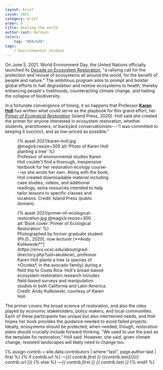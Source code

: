 ```yaml
---
layout: brief
issue: 2021
category: brief
order: 9
title: Healing the earth
author-last: Derouin
colors:
    tag: "#84cbd8"
tags:
    - Environmental studies
---
```


On June 5, 2021, World Environment Day, the United Nations officially launched its [Decade on Ecosystem Restoration](https://www.decadeonrestoration.org/), "a rallying call for the protection and revival of ecosystems all around the world, for the benefit of people and nature." The ambitious program aims to prompt and bolster global efforts to halt degradation and restore ecosystems to health, thereby enhancing people's livelihoods, counteracting climate change, and halting the collapse of biodiversity.

In a fortunate convergence of timing, it so happens that Professor [**Karen Holl**](https://envs.ucsc.edu/faculty/index.php?uid=kholl) has written what could serve as the playbook for this grand effort, her [*Primer of Ecological Restoration*](https://islandpress.org/books/primer-ecological-restoration) (Island Press, 2020). Holl said she created the primer for anyone interested in ecosystem restoration, whether students, practitioners, or backyard conservationists---"I was committed to keeping it succinct, and as low-priced as possible."

<figure style="width:300px">
  {% asset 2021/karen-holl.jpg @magick:resize=300 alt:'Photo of Karen Holl planting a tree' %}<figcaption markdown="span">Professor of environmental studies Karen Holl couldn't find a thorough, inexpensive textbook for her restoration ecology course---so she wrote her own. Along with the book, Holl created downloadable material including case studies, videos, and additional readings, extra resources intended to help tailor lessons to specific classes and locations. Credit: Island Press (public domain).</figcaption>
</figure>

<figure style="width:300px">
  {% asset 2021/primer-of-ecological-restoration.jpg @magick:resize=300 alt:'Book cover: Primer of Ecological Restoration' %}<figcaption markdown="span">Photographed by former graduate student (Ph.D., 2020), now lecturer [**Andy Kulikowski**](https://envs.ucsc.edu/about/grad-directory.php?uid=akulikow), professor Karen Holl plants a tree (a species of *Ocotea*, in the avocado family) during a field trip to Costa Rica. Holl's broad-based ecosystem restoration research includes field-based surveys and manipulation studies in both California and Latin America. Credit: Andy Kulikowski, courtesy of Karen Holl.</figcaption>
</figure>

The primer covers the broad science of restoration, and also the roles played by economic stakeholders, policy makers, and local communities. Each of these participants has unique but also intertwined needs, and Holl hopes her book provides the guidance needed to avoid failed projects. Ideally, ecosystems should be protected; when needed, though, restoration plans should crucially include forward thinking. "We used to use the past as the template for restoration," Holl said. However, she said, given climate change, restored landscapes will likely need to change too.

{% assign contrib = site.data.contributors | where:"last", page.author-last | first %}
{% if contrib.url %}
*&mdash;[{{ contrib.first }} {{contrib.last}}]({{ contrib.url }})*
{% else %}
*&mdash;{{ contrib.first }} {{ contrib.last }}*
{% endif %}
